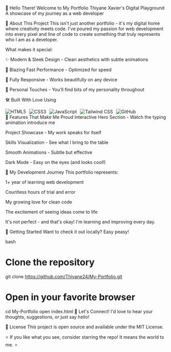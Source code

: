 👋 Hello There! Welcome to My Portfolio
Thiyane Xavier's Digital Playground
A showcase of my journey as a web developer

🌟 About This Project
This isn't just another portfolio - it's my digital home where creativity meets code. I've poured my passion for web development into every pixel and line of code to create something that truly represents who I am as a developer.

What makes it special:

✨ Modern & Sleek Design - Clean aesthetics with subtle animations

🚀 Blazing Fast Performance - Optimized for speed

📱 Fully Responsive - Works beautifully on any device

🎨 Personal Touches - You'll find bits of my personality throughout

🛠️ Built With Love Using
<div style="display: flex; gap: 10px; flex-wrap: wrap;"> <img src="https://img.shields.io/badge/HTML5-E34F26?style=for-the-badge&logo=html5&logoColor=white" alt="HTML5"> <img src="https://img.shields.io/badge/CSS3-1572B6?style=for-the-badge&logo=css3&logoColor=white" alt="CSS3"> <img src="https://img.shields.io/badge/JavaScript-F7DF1E?style=for-the-badge&logo=javascript&logoColor=black" alt="JavaScript"> <img src="https://img.shields.io/badge/Tailwind_CSS-38B2AC?style=for-the-badge&logo=tailwind-css&logoColor=white" alt="Tailwind CSS"> <img src="https://img.shields.io/badge/GitHub-100000?style=for-the-badge&logo=github&logoColor=white" alt="GitHub"> </div>
🎯 Features That Make Me Proud
Interactive Hero Section - Watch the typing animation introduce me

Project Showcase - My work speaks for itself

Skills Visualization - See what I bring to the table

Smooth Animations - Subtle but effective

Dark Mode - Easy on the eyes (and looks cool!)

🌱 My Development Journey
This portfolio represents:

1+ year of learning web development

Countless hours of trial and error

My growing love for clean code

The excitement of seeing ideas come to life

It's not perfect - and that's okay! I'm learning and improving every day.

🚀 Getting Started
Want to check it out locally? Easy peasy!

bash
# Clone the repository
git clone https://github.com/Thiyane24/My-Portfolio.git

# Open in your favorite browser
cd My-Portfolio
open index.html
🤝 Let's Connect!
I'd love to hear your thoughts, suggestions, or just say hello!

📜 License
This project is open source and available under the MIT License.

⭐ If you like what you see, consider starring the repo! It means the world to me. ⭐

